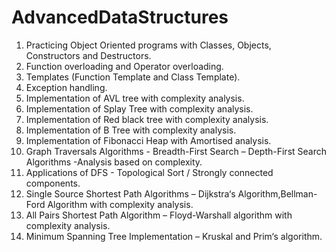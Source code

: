 # AdvancedDataStructures


1. Practicing Object Oriented programs with Classes, Objects, Constructors and Destructors.
2. Function overloading and Operator overloading.
3. Templates (Function Template and Class Template).
4. Exception handling.
5. Implementation of AVL tree with complexity analysis.
6. Implementation of Splay Tree with complexity analysis.
7. Implementation of Red black tree with complexity analysis.
8. Implementation of B Tree with complexity analysis. 
9. Implementation of Fibonacci Heap with Amortised analysis.
10. Graph Traversals Algorithms - Breadth-First Search – Depth-First Search Algorithms -Analysis based on complexity.
11. Applications of DFS - Topological Sort / Strongly connected components.
12. Single Source Shortest Path Algorithms – Dijkstra‘s Algorithm,Bellman-Ford Algorithm with complexity analysis.
13. All Pairs Shortest Path Algorithm – Floyd-Warshall algorithm with complexity analysis.
14. Minimum Spanning Tree Implementation – Kruskal and Prim‘s algorithm.

